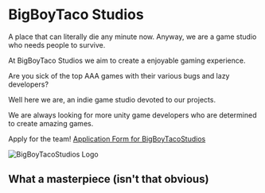 # BigBoyTaco Studios

A place that can literally die any minute now. Anyway, we are a game studio who needs people to survive.

At BigBoyTaco Studios we aim to create a enjoyable gaming experience.

Are you sick of the top AAA games with their various bugs and lazy developers?

Well here we are, an indie game studio devoted to our projects.

We are always looking for more unity game developers who are determined to create amazing games.

Apply for the team! [Application Form for BigBoyTacoStudios](https://docs.google.com/forms/d/e/1FAIpQLSdyemEPovRbxOTL7I-UHOYrGblIZU5K12ZJpXLh6p0DJLUFJQ/viewform?usp=sf_link)

![BigBoyTacoStudios Logo](https://bigboytacostudios.github.io/images/Logo.png)

## What a masterpiece (isn't that obvious)
